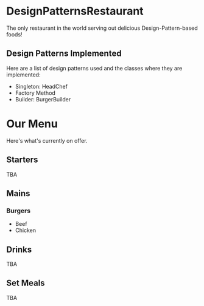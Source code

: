 # DesignPatternsRestaurant
The only restaurant in the world serving out delicious Design-Pattern-based foods!

## Design Patterns Implemented
Here are a list of design patterns used and the classes where they are implemented:
* Singleton: HeadChef
* Factory Method
* Builder: BurgerBuilder

# Our Menu
Here's what's currently on offer. 

## Starters
TBA

## Mains
### Burgers
* Beef
* Chicken

## Drinks
TBA

## Set Meals
TBA
